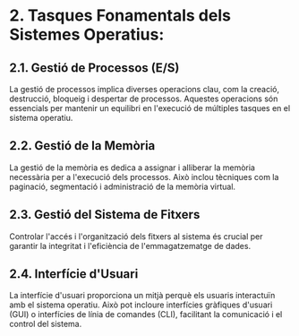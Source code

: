# 2. Tasques Fonamentals dels Sistemes Operatius:
## 2.1. Gestió de Processos (E/S)
La gestió de processos implica diverses operacions clau, com la creació, destrucció, bloqueig i despertar de processos. Aquestes operacions són essencials per mantenir un equilibri en l'execució de múltiples tasques en el sistema operatiu.
## 2.2. Gestió de la Memòria
La gestió de la memòria es dedica a assignar i alliberar la memòria necessària per a l'execució dels processos. Això inclou tècniques com la paginació, segmentació i administració de la memòria virtual.
## 2.3. Gestió del Sistema de Fitxers
Controlar l'accés i l'organització dels fitxers al sistema és crucial per garantir la integritat i l'eficiència de l'emmagatzematge de dades.
## 2.4. Interfície d'Usuari
La interfície d'usuari proporciona un mitjà perquè els usuaris interactuïn amb el sistema operatiu. Això pot incloure interfícies gràfiques d'usuari (GUI) o interfícies de línia de comandes (CLI), facilitant la comunicació i el control del sistema.